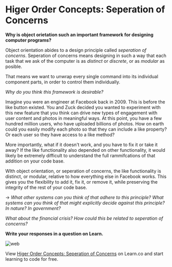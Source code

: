 # Higer Order Concepts: Seperation of Concerns

**Why is object orietation such an important framework for designing computer programs?**  

Object orientation abides to a design principle called *seperation of concerns*.  Seperation of concerns means designing in such a way that each task that we ask of the computer is as *distinct* or *discrete*, or as *modular* as posible.  

That means we want to unwrap every single command into its individual component parts, in order to control them individually.

*Why do you think this framework is desirable?*

Imagine you were an engineer at Facebook back in 2009.  This is before the like button existed.  You and Zuck decided you wanted to experiment with this new feature that you think can drive new types of engagement with user content and photos in meaningful ways.  At this point, you have a few hundred million users, who have uploaded billions of photos.  How on earth could you easily modify each photo so that they can include a like property?  Or each user so they have access to a like method?  

More importantly, what if it doesn't work, and you have to fix it or take it away?  If the like functionality also depended on other functionality, it would likely be extremely difficult to understand the full rammifcations of that addition on your code base.

WIth object orientation, or seperation of concerns, the like functionality is distinct, or modular, relative to how everything else in Facebook works.  This gives you the flexibility to add it, fix it, or remove it, while preserving the integrity of the rest of your code base.  

-> *What other systems can you think of that adhere to this principle?  What systems can you think of that might explicitly decide against this principle? In nature?  In government?*  

*What about the financial crisis?  How could this be related to seperation of concerns?*

**Write your responses in a question on Learn.**

![web](https://carelesswhispersbym.files.wordpress.com/2015/03/chapter-twenty-seven_a-tangled-web.jpg)




<p data-visibility='hidden'>View <a href='https://learn.co/lessons/pc-ios-higherOrder-modularity' title='Higer Order Concepts: Seperation of Concerns'>Higer Order Concepts: Seperation of Concerns</a> on Learn.co and start learning to code for free.</p>
